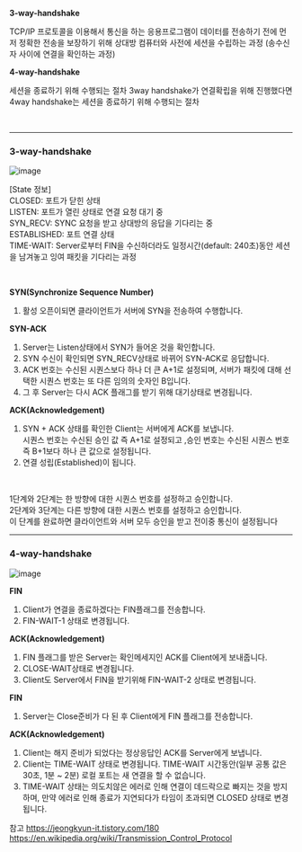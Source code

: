 **3-way-handshake**

TCP/IP 프로토콜을 이용해서 통신을 하는 응용프로그램이 데이터를 전송하기 전에 먼저 정확한 전송을 보장하기 위해 상대방 컴퓨터와 사전에 세션을 수립하는 과정 (송수신자 사이에 연결을 확인하는 과정)

**4-way-handshake**

세션을 종료하기 위해 수행되는 절차
3way handshake가 연결확립을 위해 진행했다면 4way handshake는 세션을 종료하기 위해 수행되는 절차

<br />
<hr/>

### 3-way-handshake
![image](https://user-images.githubusercontent.com/73993670/232481091-a14124b5-ef27-4fc9-adbb-09c61fa4b097.png)


[State 정보]<br />
CLOSED: 포트가 닫힌 상태 <br />
LISTEN: 포트가 열린 상태로 연결 요청 대기 중 <br />
SYN_RECV: SYNC 요청을 받고 상대방의 응답을 기다리는 중 <br />
ESTABLISHED: 포트 연결 상태<br />
TIME-WAIT: Server로부터 FIN을 수신하더라도 일정시간(default: 240초)동안 세션을 남겨놓고 잉여 패킷을 기다리는 과정 <br />

<br />

**SYN(Synchronize Sequence Number)**
1. 활성 오픈이되면 클라이언트가 서버에 SYN을 전송하여 수행합니다.<br />

**SYN-ACK**
1. Server는 Listen상태에서 SYN가 들어온 것을 확인합니다. <br />
2. SYN 수신이 확인되면 SYN_RECV상태로 바뀌어 SYN-ACK로 응답합니다. <br />
3. ACK 번호는 수신된 시퀀스보다 하나 더 큰 A+1로 설정되며, 서버가 패킷에 대해 선택한 시퀀스 번호는 또 다른 임의의 숫자인 B입니다. <br />
4. 그 후 Server는 다시 ACK 플래그를 받기 위해 대기상태로 변경됩니다. <br />

**ACK(Acknowledgement)**
1. SYN + ACK 상태를 확인한 Client는 서버에게 ACK를 보냅니다.<br />
    시퀀스 번호는 수신된 승인 값 즉 A+1로 설정되고 ,승인 번호는 수신된 시퀀스 번호 즉 B+1보다 하나 큰 값으로 설정됩니다.<br />
2. 연결 성립(Established)이 됩니다.<br />

<br />

1단계와 2단계는 한 방향에 대한 시퀀스 번호를 설정하고 승인합니다.<br />
2단계와 3단계는 다른 방향에 대한 시퀀스 번호를 설정하고 승인합니다.<br />
이 단계를 완료하면 클라이언트와 서버 모두 승인을 받고 전이중 통신이 설정됩니다<br />

<hr/>

### 4-way-handshake
![image](https://user-images.githubusercontent.com/73993670/232481128-0c2ac3c9-7add-44ec-b6d0-cf860e30a94d.png)


**FIN**
1. Client가 연결을 종료하겠다는 FIN플래그를 전송합니다.
2. FIN-WAIT-1 상태로 변경됩니다.

**ACK(Acknowledgement)**
1. FIN 플래그를 받은 Server는 확인메세지인 ACK를 Client에게 보내줍니다.
2. CLOSE-WAIT상태로 변경됩니다.
3. Client도 Server에서 FIN을 받기위해 FIN-WAIT-2 상태로 변경됩니다.

**FIN**
1. Server는 Close준비가 다 된 후 Client에게 FIN 플래그를 전송합니다.

**ACK(Acknowledgement)**
1. Client는 해지 준비가 되었다는 정상응답인 ACK를 Server에게 보냅니다.
2. Client는 TIME-WAIT 상태로 변경됩니다.
    TIME-WAIT 시간동안(일부 공통 값은 30초, 1분 ~ 2분) 로컬 포트는 새 연결을 할 수 없습니다.
3. TIME-WAIT 상태는 의도치않은 에러로 인해 연결이 데드락으로 빠지는 것을 방지 하며, 만약 에러로 인해 종료가 지연되다가 타임이 초과되면 CLOSED 상태로 변경됩니다.



참고
https://jeongkyun-it.tistory.com/180
https://en.wikipedia.org/wiki/Transmission_Control_Protocol﻿

